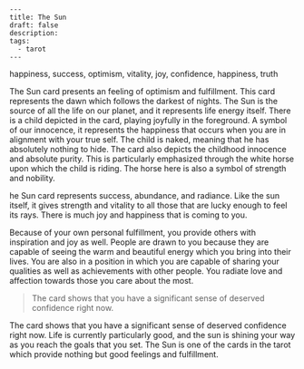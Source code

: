 ```
---
title: The Sun
draft: false
description: 
tags:
  - tarot
---
```

happiness, success, optimism, vitality, joy, confidence, happiness, truth

The Sun card presents an feeling of optimism and fulfillment. This card represents the dawn which follows the darkest of nights. The Sun is the source of all the life on our planet, and it represents life energy itself. There is a child depicted in the card, playing joyfully in the foreground. A symbol of our innocence, it represents the happiness that occurs when you are in alignment with your true self. The child is naked, meaning that he has absolutely nothing to hide. The card also depicts the childhood innocence and absolute purity. This is particularly emphasized through the white horse upon which the child is riding. The horse here is also a symbol of strength and nobility.

he Sun card represents success, abundance, and radiance. Like the sun itself, it gives strength and vitality to all those that are lucky enough to feel its rays. There is much joy and happiness that is coming to you.  
  
Because of your own personal fulfillment, you provide others with inspiration and joy as well. People are drawn to you because they are capable of seeing the warm and beautiful energy which you bring into their lives. You are also in a position in which you are capable of sharing your qualities as well as achievements with other people. You radiate love and affection towards those you care about the most. 

> The card shows that you have a significant sense of deserved confidence right now. 

The card shows that you have a significant sense of deserved confidence right now. Life is currently particularly good, and the sun is shining your way as you reach the goals that you set. The Sun is one of the cards in the tarot which provide nothing but good feelings and fulfillment.